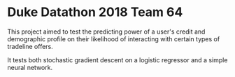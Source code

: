 # Duke Datathon 2018 Team 64

This project aimed to test the predicting power of a user's credit and demographic profile on their likelihood of interacting with certain types of tradeline offers.

It tests both stochastic gradient descent on a logistic regressor and a simple neural network.
